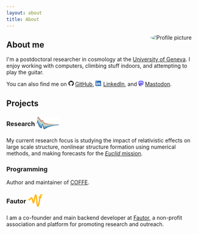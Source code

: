 ```yaml
---
layout: about
title: About
---
```

<style>
.page-content {
padding: 0;
}

.post .post-content h2, .post .post-content h3, .post .post-content h4, .post .post-content h5, .post .post-content h6{
margin: 30px 0 19px;
}
</style>

<img src="../assets/profile.jpg" alt="Profile picture" width="25%" style="border-radius: 50%;float: right;margin: 0 0 0 15px;">

## About me

I'm a postdoctoral researcher in cosmology at the [University of Geneva][unige].
I enjoy working with computers, climbing stuff indoors, and attempting to play the guitar.

You can also find me on
<img src="assets/GitHub-Mark-64px.png" alt="Github logo" style="height:1em;display:inline">
<a href="https://github.com/JCGoran">GitHub</a>,
<img src="assets/linkedin.png" alt="LinkedIn logo" style="height:1em;display:inline">
<a href="https://www.linkedin.com/in/goran-cizmek/">LinkedIn</a>,
and
<img src="assets/mastodon.svg" alt="Mastodon logo" style="height:1em;display:inline">
<a href="https://tooting.ch/@jcgoran">Mastodon</a>.


## Projects

<h3 style="display:flex;align-items:center;">
Research
<a href="https://arxiv.org/search/?searchtype=author&query=Jelic-Cizmek%2C+G">
<img src="assets/2pcf.png" alt="2-point correlation function" title="Click here to see my articles on arXiv!" style="height:2em;display:inline;margin:0 5px 0 5px">
</a>
</h3>

My current research focus is studying the impact of relativistic effects on large scale structure, nonlinear structure formation using numerical methods, and making forecasts for the [_Euclid_ mission][euclid].

<h3 style="display:flex;align-items:center;">
Programming
</h3>

Author and maintainer of [COFFE][coffe].

<h3 style="display:flex;align-items:center;">
Fautor
<a href="https://fautor.org">
<img src="assets/fautor.png" alt="Fautor logo" title="Click here to be taken to the Fautor website!" style="height:2em;display:inline;margin:0 5px 0 5px">
</a>
</h3>

I am a co-founder and main backend developer at [Fautor][fautor.org], a non-profit association and platform for promoting research and outreach.

[unige]: https://cosmology.unige.ch/
[euclid]: https://sci.esa.int/web/euclid
[coffe]: https://github.com/JCGoran/coffe
[fautor.org]: https://fautor.org
